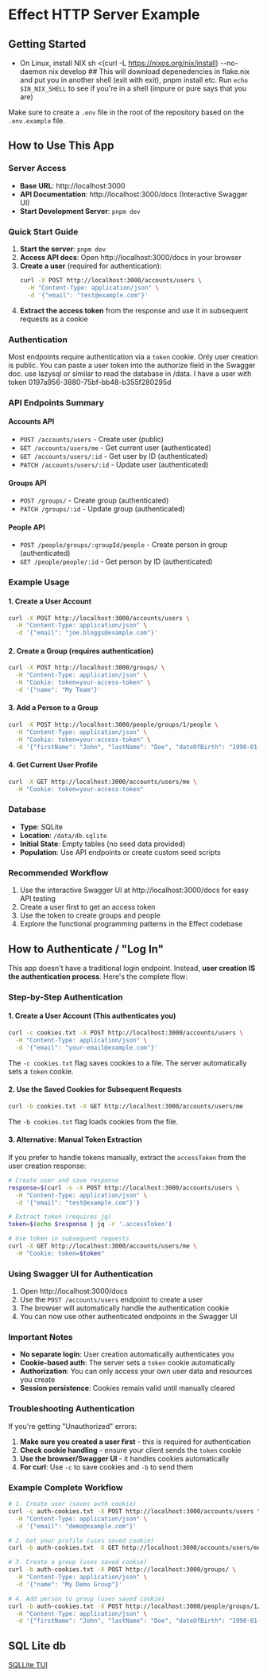 # Effect HTTP Server Example

## Getting Started

- On Linux, install NIX
  sh <(curl -L https://nixos.org/nix/install) --no-daemon
  nix develop ## This will download depenedencies in flake.nix and put you in another shell (exit with exit), pnpm install etc.
  Run `echo $IN_NIX_SHELL` to see if you're in a shell (impure or pure says that you are)

Make sure to create a `.env` file in the root of the repository based on the `.env.example` file.

## How to Use This App

### Server Access
- **Base URL**: http://localhost:3000
- **API Documentation**: http://localhost:3000/docs (Interactive Swagger UI)
- **Start Development Server**: `pnpm dev`

### Quick Start Guide

1. **Start the server**: `pnpm dev`
2. **Access API docs**: Open http://localhost:3000/docs in your browser
3. **Create a user** (required for authentication):
   ```bash
   curl -X POST http://localhost:3000/accounts/users \
     -H "Content-Type: application/json" \
     -d '{"email": "test@example.com"}'
   ```
4. **Extract the access token** from the response and use it in subsequent requests as a cookie

### Authentication
Most endpoints require authentication via a `token` cookie. Only user creation is public.
You can paste a user token into the authorize field in the Swagger doc. 
use lazysql or similar to read the database in /data. 
I have a user with token 0197a956-3880-75bf-bb48-b355f280295d

### API Endpoints Summary

#### Accounts API
- `POST /accounts/users` - Create user (public)
- `GET /accounts/users/me` - Get current user (authenticated)
- `GET /accounts/users/:id` - Get user by ID (authenticated)
- `PATCH /accounts/users/:id` - Update user (authenticated)

#### Groups API
- `POST /groups/` - Create group (authenticated)
- `PATCH /groups/:id` - Update group (authenticated)

#### People API
- `POST /people/groups/:groupId/people` - Create person in group (authenticated)
- `GET /people/people/:id` - Get person by ID (authenticated)

### Example Usage

#### 1. Create a User Account
```bash
curl -X POST http://localhost:3000/accounts/users \
  -H "Content-Type: application/json" \
  -d '{"email": "joe.bloggs@example.com"}'
```

#### 2. Create a Group (requires authentication)
```bash
curl -X POST http://localhost:3000/groups/ \
  -H "Content-Type: application/json" \
  -H "Cookie: token=your-access-token" \
  -d '{"name": "My Team"}'
```

#### 3. Add a Person to a Group
```bash
curl -X POST http://localhost:3000/people/groups/1/people \
  -H "Content-Type: application/json" \
  -H "Cookie: token=your-access-token" \
  -d '{"firstName": "John", "lastName": "Doe", "dateOfBirth": "1990-01-01"}'
```

#### 4. Get Current User Profile
```bash
curl -X GET http://localhost:3000/accounts/users/me \
  -H "Cookie: token=your-access-token"
```

### Database
- **Type**: SQLite
- **Location**: `/data/db.sqlite`
- **Initial State**: Empty tables (no seed data provided)
- **Population**: Use API endpoints or create custom seed scripts

### Recommended Workflow
1. Use the interactive Swagger UI at http://localhost:3000/docs for easy API testing
2. Create a user first to get an access token
3. Use the token to create groups and people
4. Explore the functional programming patterns in the Effect codebase

## How to Authenticate / "Log In"

This app doesn't have a traditional login endpoint. Instead, **user creation IS the authentication process**. Here's the complete flow:

### Step-by-Step Authentication

#### 1. Create a User Account (This authenticates you)
```bash
curl -c cookies.txt -X POST http://localhost:3000/accounts/users \
  -H "Content-Type: application/json" \
  -d '{"email": "your-email@example.com"}'
```

The `-c cookies.txt` flag saves cookies to a file. The server automatically sets a `token` cookie.

#### 2. Use the Saved Cookies for Subsequent Requests
```bash
curl -b cookies.txt -X GET http://localhost:3000/accounts/users/me
```

The `-b cookies.txt` flag loads cookies from the file.

#### 3. Alternative: Manual Token Extraction
If you prefer to handle tokens manually, extract the `accessToken` from the user creation response:

```bash
# Create user and save response
response=$(curl -s -X POST http://localhost:3000/accounts/users \
  -H "Content-Type: application/json" \
  -d '{"email": "test@example.com"}')

# Extract token (requires jq)
token=$(echo $response | jq -r '.accessToken')

# Use token in subsequent requests
curl -X GET http://localhost:3000/accounts/users/me \
  -H "Cookie: token=$token"
```

### Using Swagger UI for Authentication

1. Open http://localhost:3000/docs
2. Use the `POST /accounts/users` endpoint to create a user
3. The browser will automatically handle the authentication cookie
4. You can now use other authenticated endpoints in the Swagger UI

### Important Notes

- **No separate login**: User creation automatically authenticates you
- **Cookie-based auth**: The server sets a `token` cookie automatically  
- **Authorization**: You can only access your own user data and resources you create
- **Session persistence**: Cookies remain valid until manually cleared

### Troubleshooting Authentication

If you're getting "Unauthorized" errors:

1. **Make sure you created a user first** - this is required for authentication
2. **Check cookie handling** - ensure your client sends the `token` cookie
3. **Use the browser/Swagger UI** - it handles cookies automatically
4. **For curl**: Use `-c` to save cookies and `-b` to send them

### Example Complete Workflow
```bash
# 1. Create user (saves auth cookie)
curl -c auth-cookies.txt -X POST http://localhost:3000/accounts/users \
  -H "Content-Type: application/json" \
  -d '{"email": "demo@example.com"}'

# 2. Get your profile (uses saved cookie)
curl -b auth-cookies.txt -X GET http://localhost:3000/accounts/users/me

# 3. Create a group (uses saved cookie)
curl -b auth-cookies.txt -X POST http://localhost:3000/groups/ \
  -H "Content-Type: application/json" \
  -d '{"name": "My Demo Group"}'

# 4. Add person to group (uses saved cookie)
curl -b auth-cookies.txt -X POST http://localhost:3000/people/groups/1/people \
  -H "Content-Type: application/json" \
  -d '{"firstName": "John", "lastName": "Doe", "dateOfBirth": "1990-01-01"}'
```


## SQL Lite db
[SQLLite TUI](https://github.com/jorgerojas26/lazysql)
